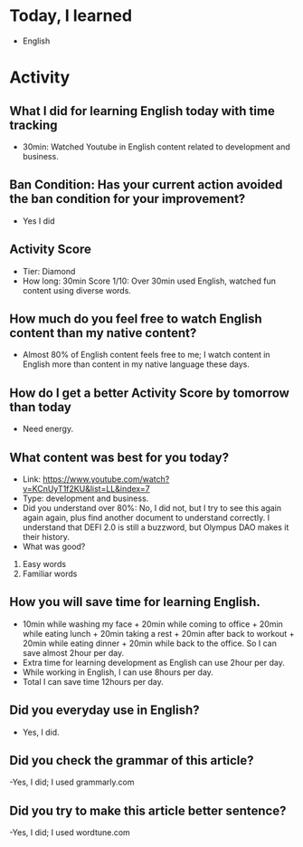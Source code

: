 # Today, I learned 
- English

# Activity
## What I did for learning English today with time tracking
- 30min: Watched Youtube in English content related to development and business.

## Ban Condition: Has your current action avoided the ban condition for your improvement?
- Yes I did

## Activity Score
- Tier: Diamond
- How long: 30min
Score 1/10: Over 30min used English, watched fun content using diverse words.

## How much do you feel free to watch English content than my native content?
- Almost 80% of English content feels free to me; I watch content in English more than content in my native language these days.

## How do I get a better Activity Score by tomorrow than today
- Need energy.

## What content was best for you today?
- Link: https://www.youtube.com/watch?v=KCnUyT1f2KU&list=LL&index=7
- Type: development and business.
- Did you understand over 80%:  No, I did not, but I try to see this again again again, plus find another document to understand correctly.
I understand that DEFI 2.0 is still a buzzword, but Olympus DAO makes it their history. 
- What was good?
1. Easy words
2. Familiar words

## How you will save time for learning English.
- 10min while washing my face + 20min while coming to office + 20min while eating lunch + 20min taking a rest + 20min after back to workout + 20min while eating dinner + 20min while back to the office. So I can save almost 2hour per day.
- Extra time for learning development as English can use 2hour per day.
- While working in English, I can use 8hours per day.
- Total I can save time 12hours per day.

## Did you everyday use in English?
- Yes, I did.

## Did you check the grammar of this article?
-Yes, I did; I used grammarly.com 

## Did you try to make this article better sentence?
-Yes, I did; I used wordtune.com
